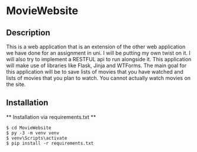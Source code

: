 # MovieWebsite

## Description
This is a web application that is an extension of the other web application we have done for an assignment in uni.
I will be putting my own twist on it. I will also try to implement a RESTFUL api to run alongside it. This application
will make use of libraries like Flask, Jinja and WTForms. The main goal for this application will be to save lists of 
movies that you have watched and lists of movies that you plan to watch. You cannot actually watch movies on 
the site. 

## Installation
** Installation via requirements.txt **
```shell
$ cd MovieWebsite
$ py -3 -m venv venv
$ venv\Scripts\activate
$ pip install -r requirements.txt
```